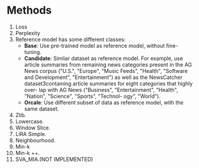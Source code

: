 # Methods
1. Loss
2. Perplexity
3. Reference model has some different classes:
   - **Base**: Use pre-trained model as reference model, without fine-tuning.
   - **Candidate**: Simliar dataset as reference model. For example, use article summaries from remaining news categories present in the AG News corpus ("U.S.", "Europe", "Music Feeds", "Health", "Software and Development", "Entertainment") as well as the NewsCatcher dataset3containing article summaries for eight categories that highly over- lap with AG News ("Business", "Entertainment", "Health", "Nation", "Science", "Sports", "Technol- ogy", "World"). 
   - **Orcale**: Use different subset of data as reference model, with the same dataset.
4. Zlib.
5. Lowercase.
6. Window Slice.
7. LiRA Simple.
8. Neighbourhood.
9. Min-k
10. Min-k ++.
11. SVA_MIA.(NOT IMPLEMENTED)